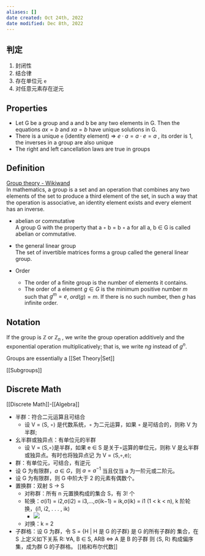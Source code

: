 ```yaml
---
aliases: []
date created: Oct 24th, 2022
date modified: Dec 8th, 2022
---
```


## 判定
1. 封闭性
2. 结合律
3. 存在单位元 `e`
4. 对任意元素存在逆元

## Properties
- Let G be a group and a and b be any two elements in G. Then the equations $ax = b$ and $xa = b$ have unique solutions in G.
- There is a unique `e` (identity element) => $e \cdot a = a \cdot e = a$ , its order is 1, the inverses in a group are also unique
- The right and left cancellation laws are true in groups

## Definition
[Group theory - Wikiwand](https://www.wikiwand.com/en/Group_theory)  
In mathematics, a group is a set and an operation that combines any two elements of the set to produce a third element of the set, in such a way that the operation is associative, an identity element exists and every element has an inverse.

- abelian or commutative  
A group G with the property that a ◦ b = b ◦ a for all a, b ∈ G is called abelian or commutative.

- the general linear group  
The set of invertible matrices forms a group called the general linear group.

- Order  
	- The order of a finite group is the number of elements it contains. 
	- The order of a element $g \in G$ is the minimum positive number $m$ such that $g^{m} = e$, $ord(g) = m$. If there is no such number, then $g$ has infinite order.

## Notation
If the group is $\mathbb{Z}$ or $\mathbb{Z}_n$ , we write the group operation additively and the exponential operation multiplicatively; that is, we write $ng$ instead of $g^n$.

Groups are essentially a [[Set Theory|Set]]

[[Subgroups]]


## Discrete Math
[[Discrete Math]]-[[Algebra]]
- 半群：符合二元运算且可结合
	- 设 V = ⟨S, ◦⟩ 是代数系统，◦ 为二元运算，如果 ◦ 是可结合的，则称 V 为半群;
- 幺半群或独异点：有单位元的半群
	- 设 V = ⟨S,◦⟩是半群，如果 e ∈ S 是关于◦运算的单位元，则称 V 是幺半群或独异点。有时也将独异点记 为 V = ⟨S,◦,e⟩;
- 群：有单位元，可结合，有逆元
- 设 G 为有限群，$a \in G$，则 $a=a^{-1}$ 当且仅当 a 为一阶元或二阶元。
- 设 G 为有限群，则 G 中阶大于 2 的元素有偶数个。
- 置换群：双射 S -> S
	- 对称群：所有 n 元置换构成的集合 S，有 3! 个
	- 轮换：σ(i1) = i2,σ(i2) = i3,...,σ(ik−1) = ik,σ(ik) = i1 (1 < k < n), k 阶轮换，(i1, i2, . . . , ik)
		- ![](https://img.ynchen.me/2022/12/ffdcfe20e25973d8aab070fdea190284.webp)
	- 对换：k = 2
- 子群格：设 G 为群，令 S = {H | H 是 G 的子群} 是 G 的所有子群的 集合，在 S 上定义如下关系 R: ∀A, B ∈ S, ARB ⇔ A 是 B 的子群 则 ⟨S, R⟩ 构成偏序集，成为群 G 的子群格。
[[格和布尔代数]]

